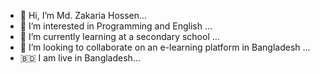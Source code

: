- 👋 Hi, I’m Md. Zakaria Hossen... 
- 👀 I’m interested in Programming and English ...
- 🌱 I’m currently learning at a secondary school  ...
- 💞️ I’m looking to collaborate on an e-learning platform in Bangladesh ...
- 🇧🇩 I am live in Bangladesh... 

<!---
zakariamagura/zakariamagura is a ✨ special ✨ repository because its `README.md` (this file) appears on your GitHub profile.
You can click the Preview link to take a look at your changes.
--->
